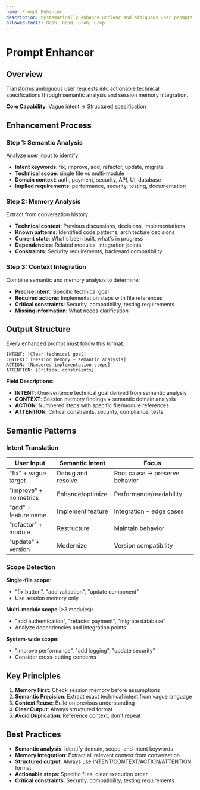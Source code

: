 ```yaml
---
name: Prompt Enhancer
description: Systematically enhance unclear and ambiguous user prompts by combining session memory with codebase analysis. AUTO-TRIGGER when user input is vague, lacks technical specificity (e.g., "fix", "improve", "clean up", "update", "refactor"), uses unclear references ("it", "that", "this thing"), or affects multiple modules or critical systems. Essential for transforming vague intent into actionable specifications.
allowed-tools: Bash, Read, Glob, Grep
---
```


# Prompt Enhancer

## Overview

Transforms ambiguous user requests into actionable technical specifications through semantic analysis and session memory integration.

**Core Capability**: Vague intent → Structured specification

## Enhancement Process

### Step 1: Semantic Analysis

Analyze user input to identify:
- **Intent keywords**: fix, improve, add, refactor, update, migrate
- **Technical scope**: single file vs multi-module
- **Domain context**: auth, payment, security, API, UI, database
- **Implied requirements**: performance, security, testing, documentation

### Step 2: Memory Analysis

Extract from conversation history:
- **Technical context**: Previous discussions, decisions, implementations
- **Known patterns**: Identified code patterns, architecture decisions
- **Current state**: What's been built, what's in progress
- **Dependencies**: Related modules, integration points
- **Constraints**: Security requirements, backward compatibility

### Step 3: Context Integration

Combine semantic and memory analysis to determine:
- **Precise intent**: Specific technical goal
- **Required actions**: Implementation steps with file references
- **Critical constraints**: Security, compatibility, testing requirements
- **Missing information**: What needs clarification

## Output Structure

Every enhanced prompt must follow this format:

```
INTENT: [Clear technical goal]
CONTEXT: [Session memory + semantic analysis]
ACTION: [Numbered implementation steps]
ATTENTION: [Critical constraints]
```

**Field Descriptions**:

- **INTENT**: One-sentence technical goal derived from semantic analysis
- **CONTEXT**: Session memory findings + semantic domain analysis
- **ACTION**: Numbered steps with specific file/module references
- **ATTENTION**: Critical constraints, security, compliance, tests

## Semantic Patterns

### Intent Translation

| User Input | Semantic Intent | Focus |
|------------|----------------|-------|
| "fix" + vague target | Debug and resolve | Root cause → preserve behavior |
| "improve" + no metrics | Enhance/optimize | Performance/readability |
| "add" + feature name | Implement feature | Integration + edge cases |
| "refactor" + module | Restructure | Maintain behavior |
| "update" + version | Modernize | Version compatibility |

### Scope Detection

**Single-file scope**:
- "fix button", "add validation", "update component"
- Use session memory only

**Multi-module scope** (>3 modules):
- "add authentication", "refactor payment", "migrate database"
- Analyze dependencies and integration points

**System-wide scope**:
- "improve performance", "add logging", "update security"
- Consider cross-cutting concerns

## Key Principles

1. **Memory First**: Check session memory before assumptions
2. **Semantic Precision**: Extract exact technical intent from vague language
3. **Context Reuse**: Build on previous understanding
4. **Clear Output**: Always structured format
5. **Avoid Duplication**: Reference context, don't repeat

## Best Practices

- **Semantic analysis**: Identify domain, scope, and intent keywords
- **Memory integration**: Extract all relevant context from conversation
- **Structured output**: Always use INTENT/CONTEXT/ACTION/ATTENTION format
- **Actionable steps**: Specific files, clear execution order
- **Critical constraints**: Security, compatibility, testing requirements
